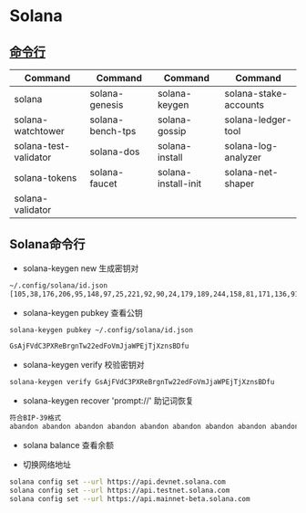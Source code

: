 # Solana

## [命令行](https://docs.solanalabs.com/cli/usage)

| Command               | Command               | Command               | Command                 |
|-----------------------|-----------------------|-----------------------|-------------------------|
| solana                | solana-genesis        | solana-keygen         | solana-stake-accounts   |
| solana-watchtower     | solana-bench-tps      | solana-gossip         | solana-ledger-tool      |
| solana-test-validator | solana-dos            | solana-install        | solana-log-analyzer     |
| solana-tokens         | solana-faucet         | solana-install-init   | solana-net-shaper       |
| solana-validator      |                       |                       |                         |

## Solana命令行

* solana-keygen new 生成密钥对

```sh
~/.config/solana/id.json
[105,38,176,206,95,148,97,25,221,92,90,24,179,189,244,158,81,171,136,91,73,10,162,176,222,236,38,165,158,111,210,51,235,185,88,38,143,151,5,157,103,104,148,124,47,142,116,104,230,241,34,218,162,254,236,160,97,136,225,209,215,218,163,144]
```

* solana-keygen pubkey 查看公钥

```sh
solana-keygen pubkey ~/.config/solana/id.json

GsAjFVdC3PXReBrgnTw22edFoVmJjaWPEjTjXznsBDfu
```

* solana-keygen verify 校验密钥对

```sh
solana-keygen verify GsAjFVdC3PXReBrgnTw22edFoVmJjaWPEjTjXznsBDfu
```

* solana-keygen recover 'prompt://' 助记词恢复

```sh
符合BIP-39格式
abandon abandon abandon abandon abandon abandon abandon abandon abandon abandon abandon about
```

* solana balance 查看余额

* 切换网络地址

```sh
solana config set --url https://api.devnet.solana.com
solana config set --url https://api.testnet.solana.com
solana config set --url https://api.mainnet-beta.solana.com
```